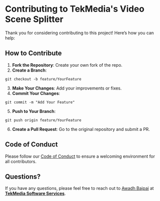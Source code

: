 # Contributing to TekMedia's Video Scene Splitter

Thank you for considering contributing to this project! Here’s how you can help:

## How to Contribute

1. **Fork the Repository**: Create your own fork of the repo.
2. **Create a Branch**: 
```
git checkout -b feature/YourFeature
```
3. **Make Your Changes**: Add your improvements or fixes.
4. **Commit Your Changes**: 
```
git commit -m "Add Your Feature"
```
5. **Push to Your Branch**: 
```
git push origin feature/YourFeature
```
6. **Create a Pull Request**: Go to the original repository and submit a PR.

## Code of Conduct

Please follow our [Code of Conduct](CODE_OF_CONDUCT.md) to ensure a welcoming environment for all contributors.

## Questions?

If you have any questions, please feel free to reach out to [Awadh Bajpai](mailto:awabaj@tekmediasoft.net) at [**TekMedia Software Services**](https://tekmediasoft.com).
